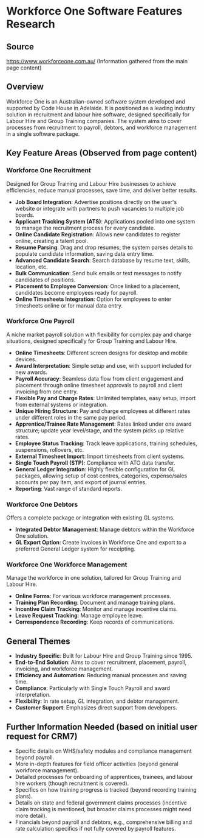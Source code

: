 # Workforce One Software Features Research

## Source

https://www.workforceone.com.au/ (Information gathered from the main page content)

## Overview

Workforce One is an Australian-owned software system developed and supported by Code House in Adelaide. It is positioned as a leading industry solution in recruitment and labour hire software, designed specifically for Labour Hire and Group Training companies. The system aims to cover processes from recruitment to payroll, debtors, and workforce management in a single software package.

## Key Feature Areas (Observed from page content)

### Workforce One Recruitment

Designed for Group Training and Labour Hire businesses to achieve efficiencies, reduce manual processes, save time, and deliver better results.

*   **Job Board Integration**: Advertise positions directly on the user's website or integrate with partners to push vacancies to multiple job boards.
*   **Applicant Tracking System (ATS)**: Applications pooled into one system to manage the recruitment process for every candidate.
*   **Online Candidate Registration**: Allows new candidates to register online, creating a talent pool.
*   **Resume Parsing**: Drag and drop resumes; the system parses details to populate candidate information, saving data entry time.
*   **Advanced Candidate Search**: Search database by resume text, skills, location, etc.
*   **Bulk Communication**: Send bulk emails or text messages to notify candidates of positions.
*   **Placement to Employee Conversion**: Once linked to a placement, candidates become employees ready for payroll.
*   **Online Timesheets Integration**: Option for employees to enter timesheets online or for manual data entry.

### Workforce One Payroll

A niche market payroll solution with flexibility for complex pay and charge situations, designed specifically for Group Training and Labour Hire.

*   **Online Timesheets**: Different screen designs for desktop and mobile devices.
*   **Award Interpretation**: Simple setup and use, with support included for new awards.
*   **Payroll Accuracy**: Seamless data flow from client engagement and placement through online timesheet approvals to payroll and client invoicing from one entry.
*   **Flexible Pay and Charge Rates**: Unlimited templates, easy setup, import from external systems or integration.
*   **Unique Hiring Structure**: Pay and charge employees at different rates under different roles in the same pay period.
*   **Apprentice/Trainee Rate Management**: Rates linked under one award structure; update year level/stage, and the system picks up relative rates.
*   **Employee Status Tracking**: Track leave applications, training schedules, suspensions, rollovers, etc.
*   **External Timesheet Import**: Import timesheets from client systems.
*   **Single Touch Payroll (STP)**: Compliance with ATO data transfer.
*   **General Ledger Integration**: Highly flexible configuration for GL packages, allowing setup of cost centres, categories, expense/sales accounts per pay item, and export of journal entries.
*   **Reporting**: Vast range of standard reports.

### Workforce One Debtors

Offers a complete package or integration with existing GL systems.

*   **Integrated Debtor Management**: Manage debtors within the Workforce One solution.
*   **GL Export Option**: Create invoices in Workforce One and export to a preferred General Ledger system for receipting.

### Workforce One Workforce Management

Manage the workforce in one solution, tailored for Group Training and Labour Hire.

*   **Online Forms**: For various workforce management processes.
*   **Training Plan Recording**: Document and manage training plans.
*   **Incentive Claim Tracking**: Monitor and manage incentive claims.
*   **Leave Request Tracking**: Manage employee leave.
*   **Correspondence Recording**: Keep records of communications.

## General Themes

*   **Industry Specific**: Built for Labour Hire and Group Training since 1995.
*   **End-to-End Solution**: Aims to cover recruitment, placement, payroll, invoicing, and workforce management.
*   **Efficiency and Automation**: Reducing manual processes and saving time.
*   **Compliance**: Particularly with Single Touch Payroll and award interpretation.
*   **Flexibility**: In rate setup, GL integration, and debtor management.
*   **Customer Support**: Emphasizes direct support from developers.

## Further Information Needed (based on initial user request for CRM7)

*   Specific details on WHS/safety modules and compliance management beyond payroll.
*   More in-depth features for field officer activities (beyond general workforce management).
*   Detailed processes for onboarding of apprentices, trainees, and labour hire workers (though recruitment is covered).
*   Specifics on how training progress is tracked (beyond recording training plans).
*   Details on state and federal government claims processes (incentive claim tracking is mentioned, but broader claims processes might need more detail).
*   Financials beyond payroll and debtors, e.g., comprehensive billing and rate calculation specifics if not fully covered by payroll features.
